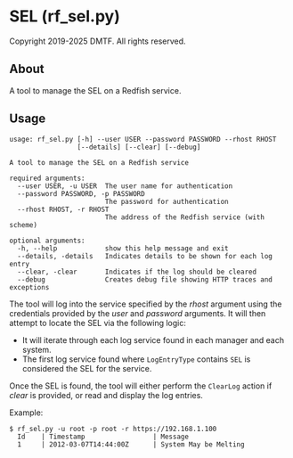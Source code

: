 # SEL (rf_sel.py)

Copyright 2019-2025 DMTF.  All rights reserved.

## About

A tool to manage the SEL on a Redfish service.

## Usage

```
usage: rf_sel.py [-h] --user USER --password PASSWORD --rhost RHOST
                 [--details] [--clear] [--debug]

A tool to manage the SEL on a Redfish service

required arguments:
  --user USER, -u USER  The user name for authentication
  --password PASSWORD, -p PASSWORD
                        The password for authentication
  --rhost RHOST, -r RHOST
                        The address of the Redfish service (with scheme)

optional arguments:
  -h, --help            show this help message and exit
  --details, -details   Indicates details to be shown for each log entry
  --clear, -clear       Indicates if the log should be cleared
  --debug               Creates debug file showing HTTP traces and exceptions
```

The tool will log into the service specified by the *rhost* argument using the credentials provided by the *user* and *password* arguments.
It will then attempt to locate the SEL via the following logic:

* It will iterate through each log service found in each manager and each system.
* The first log service found where `LogEntryType` contains `SEL` is considered the SEL for the service.

Once the SEL is found, the tool will either perform the `ClearLog` action if *clear* is provided, or read and display the log entries.

Example:

```
$ rf_sel.py -u root -p root -r https://192.168.1.100
  Id    | Timestamp                 | Message
  1     | 2012-03-07T14:44:00Z      | System May be Melting
```
